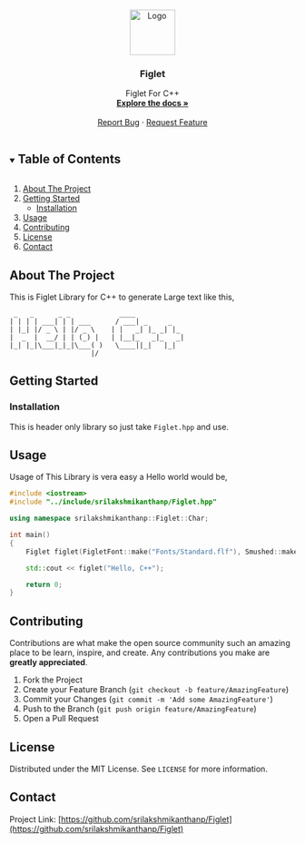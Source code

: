 <!-- PROJECT LOGO -->
<br />
<p align="center">
  <a href="https://github.com/srilakshmikanthanp/Figlet">
    <img src="images/logo.png" alt="Logo" width="80" height="80">
  </a>

  <h3 align="center">Figlet</h3>

  <p align="center">
    Figlet For C++
    <br />
    <a href="https://github.com/srilakshmikanthanp/Figlet"><strong>Explore the docs »</strong></a>
    <br />
    <br />
    <a href="https://github.com/srilakshmikanthanp/Figlet/issues">Report Bug</a>
    ·
    <a href="https://github.com/srilakshmikanthanp/Figlet/issues">Request Feature</a>
  </p>
</p>



<!-- TABLE OF CONTENTS -->
<details open="open">
  <summary><h2 style="display: inline-block">Table of Contents</h2></summary>
  <ol>
    <li>
      <a href="#about-the-project">About The Project</a>
    </li>
    <li>
      <a href="#getting-started">Getting Started</a>
      <ul>
        <li><a href="#installation">Installation</a></li>
      </ul>
    </li>
    <li><a href="#usage">Usage</a></li>
    <li><a href="#contributing">Contributing</a></li>
    <li><a href="#license">License</a></li>
    <li><a href="#contact">Contact</a></li>
  </ol>
</details>



<!-- ABOUT THE PROJECT -->
## About The Project

This is Figlet Library for C++ to generate Large text like this,

~~~Figlet
 _   _      _ _            ____            
| | | | ___| | | ___      / ___| _     _   
| |_| |/ _ \ | |/ _ \    | |   _| |_ _| |_ 
|  _  |  __/ | | (_) |   | |__|_   _|_   _|
|_| |_|\___|_|_|\___( )   \____||_|   |_|  
                    |/                    
~~~

<!-- GETTING STARTED -->
## Getting Started

### Installation

This is header only library so just take `Figlet.hpp` and use.

<!-- USAGE EXAMPLES -->
## Usage

Usage of This Library is vera easy a Hello world would be,

~~~cpp
#include <iostream>
#include "../include/srilakshmikanthanp/Figlet.hpp"

using namespace srilakshmikanthanp::Figlet::Char;

int main()
{
    Figlet figlet(FigletFont::make("Fonts/Standard.flf"), Smushed::make());

    std::cout << figlet("Hello, C++");

    return 0;
}
~~~

<!-- CONTRIBUTING -->
## Contributing

Contributions are what make the open source community such an amazing place to be learn, inspire, and create. Any contributions you make are **greatly appreciated**.

1. Fork the Project
2. Create your Feature Branch (`git checkout -b feature/AmazingFeature`)
3. Commit your Changes (`git commit -m 'Add some AmazingFeature'`)
4. Push to the Branch (`git push origin feature/AmazingFeature`)
5. Open a Pull Request



<!-- LICENSE -->
## License

Distributed under the MIT License. See `LICENSE` for more information.



<!-- CONTACT -->
## Contact

Project Link: [https://github.com/srilakshmikanthanp/Figlet](https://github.com/srilakshmikanthanp/Figlet)
